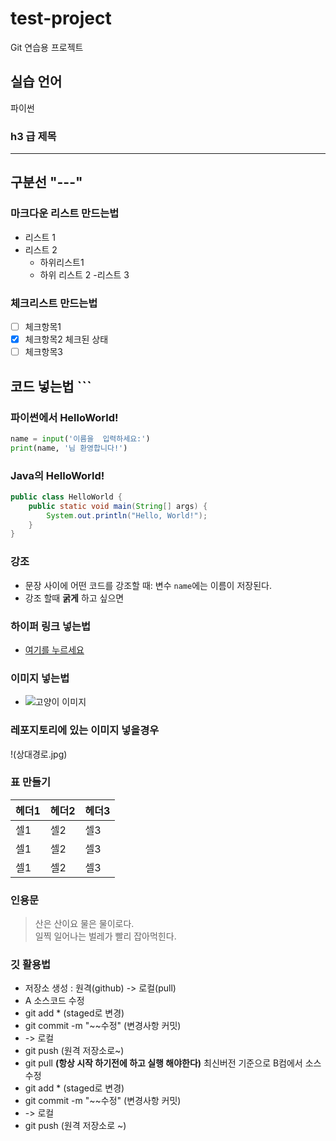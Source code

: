 # test-project
Git 연습용 프로젝트
## 실습 언어

파이썬

### h3 급 제목
---
구분선 "---"
---

### 마크다운 리스트 만드는법
- 리스트 1
- 리스트 2
  - 하위리스트1
  - 하위 리스트 2
-리스트 3
### 체크리스트 만드는법
- [ ] 체크항목1
- [x] 체크항목2 체크된 상태
- [ ] 체크항목3
## 코드 넣는법 ```

### 파이썬에서 HelloWorld!
```python
name = input('이름을  입력하세요:')
print(name, '님 환영합니다!')
```
### Java의 HelloWorld!
```java
public class HelloWorld {
    public static void main(String[] args) {
        System.out.println("Hello, World!");
    }
}
```
### 강조
 - 문장 사이에 어떤 코드를 강조할 때: 변수 `name`에는 이름이 저장된다.
 - 강조 할때 **굵게** 하고 싶으면

### 하이퍼 링크 넣는법
- [여기를 누르세요](https://tortoisegit.org/)

### 이미지 넣는법
- ![고양이 이미지](https://marketplace.canva.com/8-1Kc/MAGoQJ8-1Kc/1/tl/canva-ginger-cat-with-paws-raised-in-air-MAGoQJ8-1Kc.jpg)
### 레포지토리에 있는 이미지 넣을경우
!(상대경로.jpg)

### 표 만들기

| 헤더1 | 헤더2 | 헤더3 |
|---|---|---|
|셀1|셀2|셀3|
|셀1|셀2|셀3|
|셀1|셀2|셀3|

### 인용문
> 산은 산이요 물은 물이로다.
> <br>일찍 일어나는 벌레가 빨리 잡아먹힌다.

### 깃 활용법
 - 저장소 생성 : 원격(github) -> 로컬(pull)
 - A 소스코드 수정
 - git add * (staged로 변경)
 - git commit -m "~~수정" (변경사항 커밋)
 - -> 로컬
 - git push (원격 저장소로~)
 - git pull **(항상 시작 하기전에 하고 실행 해야한다)** 최신버전 기준으로 B컴에서 소스 수정
 - git add * (staged로 변경)
 - git commit -m "~~수정" (변경사항 커밋)
 - -> 로컬
 - git push (원격 저장소로 ~)




